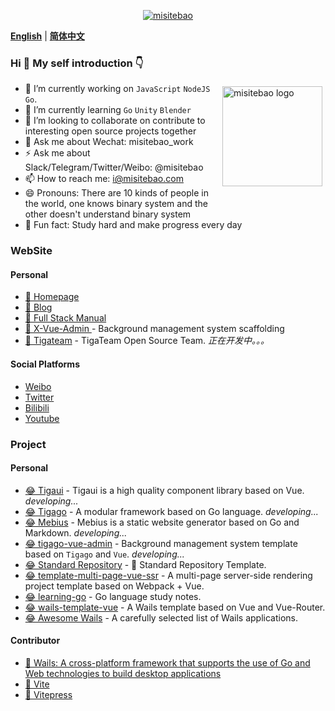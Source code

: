 <p align="center">
  <a href="https://misitebao.com">
    <img src="https://cdn.jsdelivr.net/gh/misitebao/misitebao@master/img/top_logo.png" alt="misitebao" />
  </a>
</p>

[**English**](README.md) | [**简体中文**](README.zh-Hans.md)

### Hi 👋 My self introduction 👇

<p style="height:0">
  <a href="https://github.com/anuraghazra/github-readme-stats">
    <img src="https://github-readme-stats.vercel.app/api?username=misitebao&show_icons=true&theme=buefy" alt="misitebao logo" height="160" align="right" style="margin: 5px; margin-bottom: 20px;" />
  </a>
</p>

- 🔭 I’m currently working on `JavaScript` `NodeJS` `Go`.
- 🌱 I’m currently learning `Go` `Unity` `Blender`
- 👯 I’m looking to collaborate on contribute to interesting open source projects together
- 💬 Ask me about Wechat: misitebao_work
- ⚡ Ask me about Slack/Telegram/Twitter/Weibo: @misitebao
- 📫 How to reach me: i@misitebao.com
- 😄 Pronouns: There are 10 kinds of people in the world, one knows binary system and the other doesn't understand binary system
- 🍊 Fun fact: Study hard and make progress every day

### WebSite

#### Personal

- [🤔 Homepage](https://misitebao.com)
- [🤔 Blog](https://blog.misitebao.com)
- [🤔 Full Stack Manual](https://manual.fullstacklover.com/)
- [🤔 X-Vue-Admin ](http://x-vue-admin.com/) - Background management system scaffolding
- [🤔 Tigateam](http://tigateam.org) - TigaTeam Open Source Team. _正在开发中。。。_

#### Social Platforms

- [Weibo](https://weibo.com/misitebao)
- [Twitter](https://twitter.com/misitebao)
- [Bilibili](https://space.bilibili.com/97480642/)
- [Youtube](https://www.youtube.com/channel/UCGlgW9t0HnKDlkcS1dH7X3g)

### Project

#### Personal

- [😂 Tigaui](https://github.com/tigateam/tigaui) - Tigaui is a high quality component library based on Vue. _developing..._
- [😂 Tigago](https://github.com/tigateam/tigago) - A modular framework based on Go language. _developing..._
- [😂 Mebius](https://github.com/tigateam/mebius) - Mebius is a static website generator based on Go and Markdown. _developing..._
- [😂 tigago-vue-admin](https://github.com/tigateam/tigago-vue-admin) - Background management system template based on `Tigago` and `Vue`. _developing..._
- [😂 Standard Repository](https://github.com/misitebao/standard-repository) - 🚀 Standard Repository Template.
- [😂 template-multi-page-vue-ssr](https://github.com/misitebao/template-multi-page-vue-ssr) - A multi-page server-side rendering project template based on Webpack + Vue.
- [😂 learning-go](https://github.com/misitebao/learning-go) - Go language study notes.
- [😂 wails-template-vue](https://github.com/misitebao/wails-template-vue) - A Wails template based on Vue and Vue-Router.
- [😂 Awesome Wails](https://github.com/misitebao/awesome-wails) - A carefully selected list of Wails applications.

#### Contributor

- [🤗 Wails: A cross-platform framework that supports the use of Go and Web technologies to build desktop applications](https://wails.app/)
- [🤗 Vite](https://vitejs.dev/)
- [🤗 Vitepress](https://vitepress.vuejs.org/)
